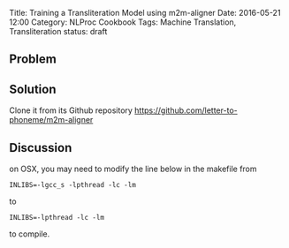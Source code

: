 Title: Training a Transliteration Model using m2m-aligner
Date: 2016-05-21 12:00
Category: NLProc Cookbook
Tags: Machine Translation, Transliteration
status: draft

## Problem

## Solution

Clone it from its Github repository https://github.com/letter-to-phoneme/m2m-aligner

## Discussion

on OSX, you may need to modify the line below in the makefile from

```
INLIBS=-lgcc_s -lpthread -lc -lm
```
to

```
INLIBS=-lpthread -lc -lm
```

to compile.
